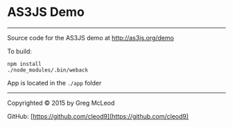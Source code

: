 # AS3JS Demo #

----------

Source code for the AS3JS demo at http://as3js.org/demo

To build:

```
npm install
./node_modules/.bin/weback
```

App is located in the `./app` folder

----------

Copyrighted © 2015 by Greg McLeod

GitHub: [https://github.com/cleod9](https://github.com/cleod9)